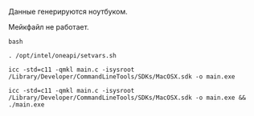Данные генерируются ноутбуком.

Мейкфайл не работает.

`bash`

`. /opt/intel/oneapi/setvars.sh`

`icc -std=c11 -qmkl main.c -isysroot /Library/Developer/CommandLineTools/SDKs/MacOSX.sdk -o main.exe`

`icc -std=c11 -qmkl main.c -isysroot /Library/Developer/CommandLineTools/SDKs/MacOSX.sdk -o main.exe && ./main.exe`